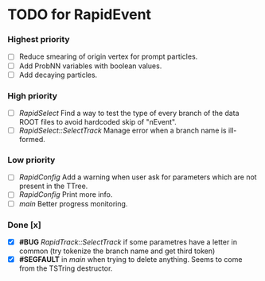 # TODO for RapidEvent

### Highest priority

- [ ] Reduce smearing of origin vertex for prompt particles.
- [ ] Add ProbNN variables with boolean values.
- [ ] Add decaying particles.

### High priority

- [ ] _RapidSelect_ Find a way to test the type of every branch of the data ROOT files to
avoid hardcoded skip of "nEvent".
- [ ] _RapidSelect::SelectTrack_ Manage error when a branch name is ill-formed.

### Low priority

- [ ] _RapidConfig_ Add a warning when user ask for parameters which are not present in
the TTree.
- [ ] _RapidConfig_ Print more info.
- [ ] _main_ Better progress monitoring.

### Done [x]

- [x] **#BUG** _RapidTrack::SelectTrack_ if some parametres have a letter in
common (try tokenize the branch name and get third token)
- [x] **#SEGFAULT** in _main_ when trying to delete anything. Seems to come
from the TSTring destructor.
